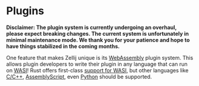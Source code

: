 # Plugins

**Disclaimer: The plugin system is currently undergoing an overhaul, please expect breaking changes. The current system is unfortunately in minimal maintenance mode. We thank you for your patience and hope to have things stabilized in the coming months.**

One feature that makes Zellij unique is its [WebAssembly][wasm] plugin system. This allows plugin developers to write their plugin in any language that can run on [WASI][wasi]! Rust offers first-class [support for WASI][rust], but other languages like [C/C++][c], [AssemblyScript][asmscript], even [Python][python] should be supported.


[wasm]: https://webassembly.org/
[wasi]: https://wasi.dev/
[rust]: https://github.com/bytecodealliance/wasmtime/blob/main/docs/WASI-tutorial.md#from-rust
[c]: https://github.com/bytecodealliance/wasmtime/blob/main/docs/WASI-tutorial.md#from-c
[asmscript]: https://wasmbyexample.dev/examples/wasi-hello-world/wasi-hello-world.assemblyscript.en-us.html
[python]: https://wapm.io/package/rustpython
[pluginapi]: https://github.com/zellij-org/zellij/issues/280
